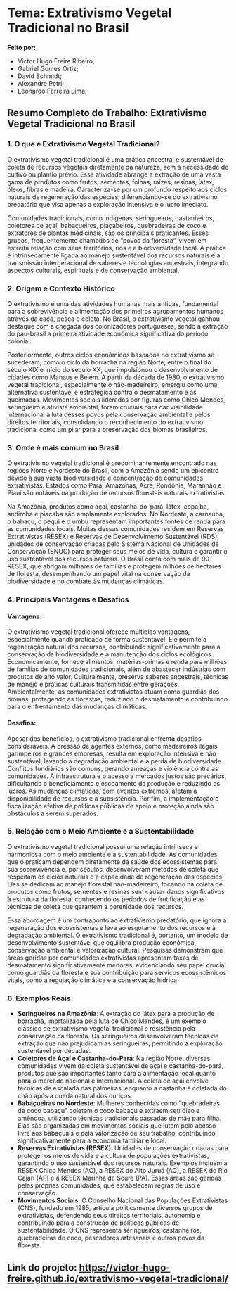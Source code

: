 # Tema: Extrativismo Vegetal Tradicional no Brasil

**Feito por:**

- Victor Hugo Freire Ribeiro;
- Gabriel Gomes Ortiz;
- David Schmidt;
- Alexandre Petri;
- Leonardo Ferreira Lima;

## Resumo Completo do Trabalho: Extrativismo Vegetal Tradicional no Brasil

### 1. O que é Extrativismo Vegetal Tradicional?

O extrativismo vegetal tradicional é uma prática ancestral e sustentável de coleta de recursos vegetais diretamente da natureza, sem a necessidade de cultivo ou plantio prévio. Essa atividade abrange a extração de uma vasta gama de produtos como frutos, sementes, folhas, raízes, resinas, látex, óleos, fibras e madeira. Caracteriza-se por um profundo respeito aos ciclos naturais de regeneração das espécies, diferenciando-se do extrativismo predatório que visa apenas a exploração intensiva e o lucro imediato.

Comunidades tradicionais, como indígenas, seringueiros, castanheiros, coletores de açaí, babaçueiros, piaçabeiros, quebradeiras de coco e extratores de plantas medicinais, são os principais praticantes. Esses grupos, frequentemente chamados de “povos da floresta”, vivem em estreita relação com seus territórios, rios e a biodiversidade local. A prática é intrinsecamente ligada ao manejo sustentável dos recursos naturais e à transmissão intergeracional de saberes e tecnologias ancestrais, integrando aspectos culturais, espirituais e de conservação ambiental.

### 2. Origem e Contexto Histórico

O extrativismo é uma das atividades humanas mais antigas, fundamental para a sobrevivência e alimentação dos primeiros agrupamentos humanos através da caça, pesca e coleta. No Brasil, o extrativismo vegetal ganhou destaque com a chegada dos colonizadores portugueses, sendo a extração do pau-brasil a primeira atividade econômica significativa do período colonial.

Posteriormente, outros ciclos econômicos baseados no extrativismo se sucederam, como o ciclo da borracha na região Norte, entre o final do século XIX e início do século XX, que impulsionou o desenvolvimento de cidades como Manaus e Belém. A partir da década de 1980, o extrativismo vegetal tradicional, especialmente o não-madeireiro, emergiu como uma alternativa sustentável e estratégica contra o desmatamento e as queimadas. Movimentos sociais liderados por figuras como Chico Mendes, seringueiro e ativista ambiental, foram cruciais para dar visibilidade internacional à luta desses povos pela conservação ambiental e pelos direitos territoriais, consolidando o reconhecimento do extrativismo tradicional como um pilar para a preservação dos biomas brasileiros.

### 3. Onde é mais comum no Brasil

O extrativismo vegetal tradicional é predominantemente encontrado nas regiões Norte e Nordeste do Brasil, com a Amazônia sendo um epicentro devido à sua vasta biodiversidade e concentração de comunidades extrativistas. Estados como Pará, Amazonas, Acre, Rondônia, Maranhão e Piauí são notáveis na produção de recursos florestais naturais extrativistas.

Na Amazônia, produtos como açaí, castanha-do-pará, látex, copaíba, andiroba e piaçaba são amplamente explorados. No Nordeste, a carnaúba, o babaçu, o pequi e o umbu representam importantes fontes de renda para as comunidades locais. Muitas dessas comunidades residem em Reservas Extrativistas (RESEX) e Reservas de Desenvolvimento Sustentável (RDS), unidades de conservação criadas pelo Sistema Nacional de Unidades de Conservação (SNUC) para proteger seus meios de vida, cultura e garantir o uso sustentável dos recursos naturais. O Brasil conta com mais de 90 RESEX, que abrigam milhares de famílias e protegem milhões de hectares de floresta, desempenhando um papel vital na conservação da biodiversidade e no combate às mudanças climáticas.

### 4. Principais Vantagens e Desafios

#### Vantagens:

O extrativismo vegetal tradicional oferece múltiplas vantagens, especialmente quando praticado de forma sustentável. Ele permite a regeneração natural dos recursos, contribuindo significativamente para a conservação da biodiversidade e a manutenção dos ciclos ecológicos. Economicamente, fornece alimentos, matérias-primas e renda para milhões de famílias de comunidades tradicionais, além de abastecer indústrias com produtos de alto valor. Culturalmente, preserva saberes ancestrais, técnicas de manejo e práticas culturais transmitidas entre gerações. Ambientalmente, as comunidades extrativistas atuam como guardiãs dos biomas, protegendo as florestas, reduzindo o desmatamento e contribuindo para o enfrentamento das mudanças climáticas.

#### Desafios:

Apesar dos benefícios, o extrativismo tradicional enfrenta desafios consideráveis. A pressão de agentes externos, como madeireiros ilegais, garimpeiros e grandes empresas, resulta em exploração intensiva e não sustentável, levando à degradação ambiental e à perda de biodiversidade. Conflitos fundiários são comuns, gerando ameaças e violência contra as comunidades. A infraestrutura e o acesso a mercados justos são precários, dificultando o beneficiamento e escoamento da produção e reduzindo os lucros. As mudanças climáticas, com eventos extremos, afetam a disponibilidade de recursos e a subsistência. Por fim, a implementação e fiscalização efetiva de políticas públicas de apoio e proteção ainda são obstáculos a serem superados.

### 5. Relação com o Meio Ambiente e a Sustentabilidade

O extrativismo vegetal tradicional possui uma relação intrínseca e harmoniosa com o meio ambiente e a sustentabilidade. As comunidades que o praticam dependem diretamente da saúde dos ecossistemas para sua sobrevivência e, por séculos, desenvolveram métodos de coleta que respeitam os ciclos naturais e a capacidade de regeneração das espécies. Eles se dedicam ao manejo florestal não-madeireiro, focando na coleta de produtos como frutos, sementes e resinas sem causar danos significativos à estrutura da floresta, conhecendo os períodos de frutificação e as técnicas de coleta que garantem a perenidade dos recursos.

Essa abordagem é um contraponto ao extrativismo predatório, que ignora a regeneração dos ecossistemas e leva ao esgotamento dos recursos e à degradação ambiental. O extrativismo tradicional é, portanto, um modelo de desenvolvimento sustentável que equilibra produção econômica, conservação ambiental e valorização cultural. Pesquisas demonstram que áreas geridas por comunidades extrativistas apresentam taxas de desmatamento significativamente menores, evidenciando seu papel crucial como guardiãs da floresta e sua contribuição para serviços ecossistêmicos vitais, como a regulação climática e a conservação hídrica.

### 6. Exemplos Reais

- **Seringueiros na Amazônia**: A extração do látex para a produção de borracha, imortalizada pela luta de Chico Mendes, é um exemplo clássico de extrativismo vegetal tradicional e resistência pela conservação da floresta. Os seringueiros desenvolveram técnicas de extração que não prejudicam as seringueiras, permitindo a exploração sustentável por décadas.
- **Coletores de Açaí e Castanha-do-Pará**: Na região Norte, diversas comunidades vivem da coleta sustentável de açaí e castanha-do-pará, produtos que são importantes tanto para a alimentação local quanto para o mercado nacional e internacional. A coleta de açaí envolve técnicas de escalada das palmeiras, enquanto a castanha é coletada do chão após a queda natural dos ouriços.
- **Babaçueiras no Nordeste**: Mulheres conhecidas como "quebradeiras de coco babaçu" coletam o coco babaçu e extraem seu óleo e amêndoa, utilizando técnicas tradicionais passadas de mãe para filha. Elas são organizadas em movimentos sociais que lutam pelo acesso livre aos babaçuais e pela valorização de seu trabalho, contribuindo significativamente para a economia familiar e local.
- **Reservas Extrativistas (RESEX)**: Unidades de conservação criadas para proteger os meios de vida e a cultura de populações extrativistas, garantindo o uso sustentável dos recursos naturais. Exemplos incluem a RESEX Chico Mendes (AC), a RESEX do Alto Juruá (AC), a RESEX do Rio Cajari (AP) e a RESEX Marinha de Soure (PA). Essas áreas são geridas pelas próprias comunidades, que estabelecem regras de uso e conservação.
- **Movimentos Sociais**: O Conselho Nacional das Populações Extrativistas (CNS), fundado em 1985, articula politicamente diversos grupos de extrativistas, defendendo seus direitos territoriais, autonomia e contribuindo para a construção de políticas públicas de sustentabilidade. O CNS representa seringueiros, castanheiros, quebradeiras de coco, pescadores artesanais e outros povos da floresta.

## Link do projeto: https://victor-hugo-freire.github.io/extrativismo-vegetal-tradicional/
